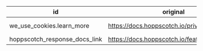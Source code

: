 | id                            | original                                     | override                                     |
| ----------------------------- | -------------------------------------------- | -------------------------------------------- |
| we_use_cookies.learn_more     | https://docs.hoppscotch.io/privacy           | https://grida.co/docs/support/cookies-policy |
| hoppscotch_response_docs_link | https://docs.hoppscotch.io/features/response | https://cors.sh/docs                         |
